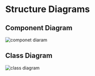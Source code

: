 # Structure Diagrams
## Component Diagram
![componet diaram](https://user-images.githubusercontent.com/101395036/161102813-0629661f-28f1-4753-86b5-6b33520d0274.png)

## Class Diagram
![class diagram](https://user-images.githubusercontent.com/101395036/161102854-88cd33cf-6cc7-440a-abcc-ee6c64f48621.png)

